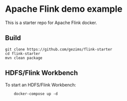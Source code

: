 # Apache Flink demo example
This is a starter repo for Apache Flink docker.

## Build
```
git clone https://github.com/gezims/flink-starter
cd flink-starter
mvn clean package
```

## HDFS/Flink Workbench

To start an HDFS/Flink Workbench:
```
    docker-compose up -d
```
